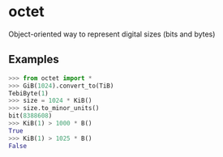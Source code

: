 # octet

Object-oriented way to represent digital sizes (bits and bytes)

## Examples

```python
>>> from octet import *
>>> GiB(1024).convert_to(TiB)
TebiByte(1)
>>> size = 1024 * KiB()
>>> size.to_minor_units()
bit(8388608)
>>> KiB(1) > 1000 * B()
True
>>> KiB(1) > 1025 * B()
False
```
